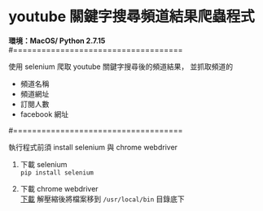 # youtube 關鍵字搜尋頻道結果爬蟲程式 

**環境：MacOS/ Python 2.7.15**<br>
#==================================== <br>

使用 selenium 爬取 youtube 關鍵字搜尋後的頻道結果，
並抓取頻道的
- 頻道名稱
- 頻道網址
- 訂閱人數
- facebook 網址

#====================================

執行程式前須 install selenium 與 chrome webdriver

1. 下載 selenium <br>
`pip install selenium`

2. 下載 chrome webdriver <br>
[下載](http://chromedriver.chromium.org/downloads)
解壓縮後將檔案移到 `/usr/local/bin` 目錄底下

